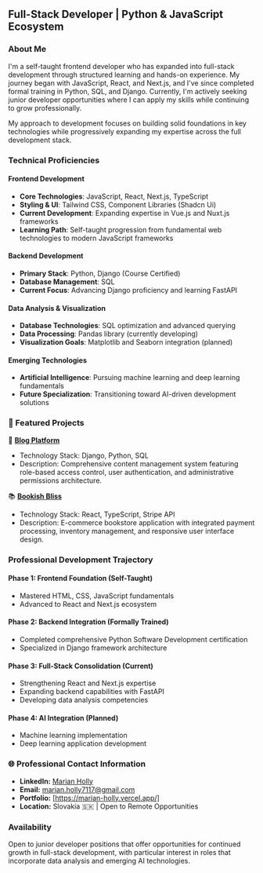 ## Full-Stack Developer | Python & JavaScript Ecosystem 

### About Me
I'm a self-taught frontend developer who has expanded into full-stack development through structured learning and hands-on experience. My journey began with JavaScript, React, and Next.js, and I've since completed formal training in Python, SQL, and Django. Currently, I'm actively seeking junior developer opportunities where I can apply my skills while continuing to grow professionally.

My approach to development focuses on building solid foundations in key technologies while progressively expanding my expertise across the full development stack.

### Technical Proficiencies

#### Frontend Development
- **Core Technologies**: JavaScript, React, Next.js, TypeScript
- **Styling & UI**: Tailwind CSS, Component Libraries (Shadcn Ui)
- **Current Development**: Expanding expertise in Vue.js and Nuxt.js frameworks
- **Learning Path**: Self-taught progression from fundamental web technologies to modern JavaScript frameworks

#### Backend Development
- **Primary Stack**: Python, Django (Course Certified)
- **Database Management**: SQL
- **Current Focus**: Advancing Django proficiency and learning FastAPI

#### Data Analysis & Visualization
- **Database Technologies**: SQL optimization and advanced querying
- **Data Processing**: Pandas library (currently developing)
- **Visualization Goals**: Matplotlib and Seaborn integration (planned)

#### Emerging Technologies
- **Artificial Intelligence**: Pursuing machine learning and deep learning fundamentals
- **Future Specialization**: Transitioning toward AI-driven development solutions

### 🎯 Featured Projects

🔨 **[Blog Platform](https://github.com/MarianHolly/blog_platform)**
- Technology Stack: Django, Python, SQL
- Description: Comprehensive content management system featuring role-based access control, user authentication, and administrative permissions architecture.

📚 **[Bookish Bliss](https://github.com/MarianHolly/bookish-bliss)**
- Technology Stack: React, TypeScript, Stripe API
- Description: E-commerce bookstore application with integrated payment processing, inventory management, and responsive user interface design.

### Professional Development Trajectory
#### Phase 1: Frontend Foundation (Self-Taught)
- Mastered HTML, CSS, JavaScript fundamentals
- Advanced to React and Next.js ecosystem

#### Phase 2: Backend Integration (Formally Trained)
- Completed comprehensive Python Software Development certification
- Specialized in Django framework architecture

#### Phase 3: Full-Stack Consolidation (Current)
- Strengthening React and Next.js expertise
- Expanding backend capabilities with FastAPI
- Developing data analysis competencies

#### Phase 4: AI Integration (Planned)
- Machine learning implementation
- Deep learning application development

### 🌐 Professional Contact Information

- **LinkedIn:** [Marian Holly](https://www.linkedin.com/in/marian-holly-291b62306/)
- **Email:** [marian.holly7117@gmail.com](mailto:marian.holly7117@gmail.com)
- **Portfolio:** [https://marian-holly.vercel.app/]
- **Location:** Slovakia 🇸🇰 | Open to Remote Opportunities

### Availability
Open to junior developer positions that offer opportunities for continued growth in full-stack development, with particular interest in roles that incorporate data analysis and emerging AI technologies.
